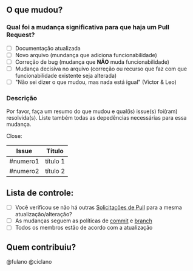 ## O que mudou?
### Qual foi a mudança significativa para que haja um Pull Request?
- [ ] Documentação atualizada
- [ ] Novo arquivo (mundança que adiciona funcionabilidade)
- [ ] Correção de bug (mudança que **NÃO** muda funcionabilidade)
- [ ] Mudança decisiva no arquivo (correção ou recurso que faz com que funcionabilidade existente seja alterada)
- [ ] "Não sei dizer o que mudou, mas nada está igual" (Victor & Leo)
<!--
Apagar as checkboxes não marcadas. Poluir menos o template
-->

<!-- 
IMPORTANTE TER TODOS A SEGUIR:

## Assignees
O PR deve ser atribuído a pelo menos um colaborador do projeto.

## Labels
O PR deve ser marcado com uma ou mais tags adequadas, para fins de rastreamento do projeto.

## Milestone
O PR deve ser atribuído ao Milestone (sprint) correspondente previsto para sua execução.

## Reviewer
O PR deve ser atribuído a pelo menos um integrante para que revise as mudanças e devolva um feedback, para depois poder fazer o merge.
-->

### Descrição
Por favor, faça um resumo do que mudou e qual(is) issue(s) foi(ram) resolvida(s). Liste também todas as depedências necessárias para essa mudança.

Close:

| Issue |            Título            |
|-------|:----------------------------:|
| #numero1 | título 1 |
| #numero2 | título 2 |
      
<!-- 
## Testes
Descreva os testes que você executou para verificar suas alterações e os detalhes relevantes para sua configuração.

- [ ] Teste A
- [ ] Teste B

### Configuração de teste :

Versão do firmware:
Hardware:
Conjunto de ferramentas:
SDK:
-->

## Lista de controle:
- [ ] Você verificou se não há outras [Solicitações de Pull](https://github.com/fga-eps-mds/2021-1-Bot/pulls) para a mesma atualização/alteração?
- [ ] As mudanças seguem as políticas de [commit](https://github.com/fga-eps-mds/2021-1-Bot/blob/docs_capivara/docs/politicas/commits.md) e [branch](https://github.com/fga-eps-mds/2021-1-Bot/blob/docs_capivara/docs/politicas/branches.md)
- [ ] Todos os membros estão de acordo com a atualização

## Quem contribuiu?
@fulano
@ciclano